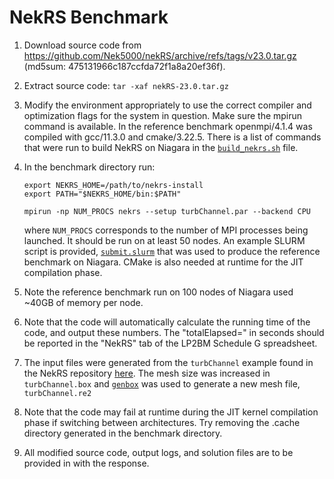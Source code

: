 # NekRS Benchmark

1. Download source code from https://github.com/Nek5000/nekRS/archive/refs/tags/v23.0.tar.gz
   (md5sum: 475131966c187ccfda72f1a8a20ef36f).

2. Extract source code: `tar -xaf nekRS-23.0.tar.gz`

3. Modify the environment appropriately to use the correct compiler and
   optimization flags for the system in question. Make sure the mpirun command is available.
   In the reference benchmark openmpi/4.1.4 was compiled with gcc/11.3.0 and cmake/3.22.5.
   There is a list of commands that were run to build NekRS on Niagara in the
   [`build_nekrs.sh`](niagara/build_nekrs.sh) file.

4. In the benchmark directory run:

       export NEKRS_HOME=/path/to/nekrs-install
       export PATH="$NEKRS_HOME/bin:$PATH"
    
       mpirun -np NUM_PROCS nekrs --setup turbChannel.par --backend CPU
    
   where `NUM_PROCS` corresponds to the number of MPI
   processes being launched. It should be run on at least 50 nodes. An example SLURM
   script is provided, [`submit.slurm`](niagara/submit.slurm) that was used to produce the reference benchmark on Niagara.
   CMake is also needed at runtime for the JIT compilation phase.

5. Note the reference benchmark run on 100 nodes of Niagara used ~40GB of memory per node.

6. Note that the code will automatically calculate the running time of
   the code, and output these numbers. The "totalElapsed=" in seconds 
   should be reported in the "NekRS" tab of the LP2BM Schedule G spreadsheet.

7. The input files were generated from the `turbChannel` example found in the NekRS repository
   [here](https://github.com/Nek5000/nekRS/tree/master/examples/turbChannel). The mesh size
   was increased in `turbChannel.box` and [`genbox`](https://github.com/Nek5000/Nek5000/tree/master/tools/genbox)
   was used to generate a new mesh file, `turbChannel.re2`

8. Note that the code may fail at runtime during the JIT kernel compilation phase if switching
   between architectures. Try removing the .cache directory generated in the benchmark directory.

9. All modified source code, output logs, and solution files are to be provided in with the
   response.

